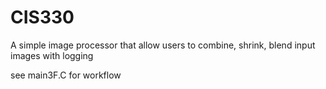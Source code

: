 # CIS330
A simple image processor that allow users to combine, shrink, blend input images with logging

see main3F.C for workflow
